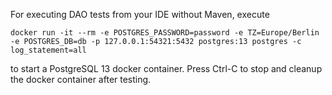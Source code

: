 For executing DAO tests from your IDE without Maven, execute

`docker run -it --rm -e POSTGRES_PASSWORD=password -e TZ=Europe/Berlin -e POSTGRES_DB=db -p 127.0.0.1:54321:5432 postgres:13 postgres -c log_statement=all`

to start a PostgreSQL 13 docker container. Press Ctrl-C to stop and cleanup the docker container after testing.